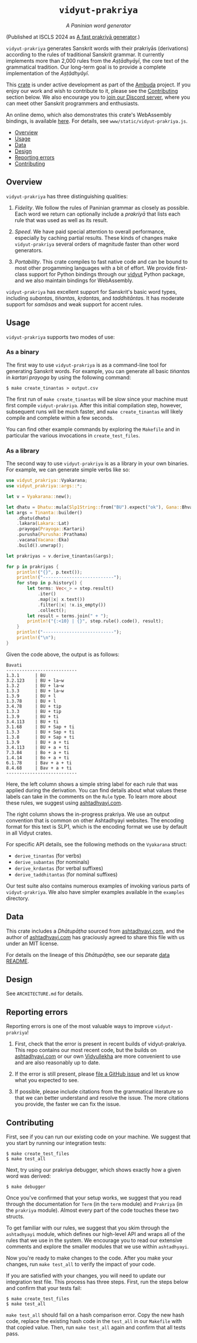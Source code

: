 <div align="center">
<h1><code>vidyut-prakriya</code></h1>
<p><i>A Paninian word generator</i></p>
</div>

(Published at ISCLS 2024 as [A fast prakriyā generator][paper].)

[paper]: https://iscls.github.io/assets/files/proceedings/2024.iscls.7.pdf

`vidyut-prakriya` generates Sanskrit words with their prakriyās (derivations)
according to the rules of traditional Sanskrit grammar. It currently implements
more than 2,000 rules from the *Aṣṭādhyāyī*, the core text of the grammatical
tradition. Our long-term goal is to provide a complete implementation of the
*Aṣṭādhyāyī*.

This [crate][crate] is under active development as part of the [Ambuda][ambuda]
project. If you enjoy our work and wish to contribute to it, please see the
[Contributing](#contributing) section below. We also encourage you to [join our
Discord server][discord], where you can meet other Sanskrit programmers and
enthusiasts.

An online demo, which also demonstrates this crate's WebAssembly bindings, is
available [here][demo]. For details, see `www/static/vidyut-prakriya.js`.

- [Overview](#overview)
- [Usage](#usage)
- [Data](#data)
- [Design](#design)
- [Reporting errors](#reporting-errors)
- [Contributing](#contributing)

[crate]: https://doc.rust-lang.org/book/ch07-01-packages-and-crates.html
[ambuda]: https://ambuda.org
[discord]: https://discord.gg/7rGdTyWY7Z
[demo]: https://ambuda-org.github.io/vidyullekha/


Overview
--------

`vidyut-prakriya` has three distinguishing qualities:

1. *Fidelity*. We follow the rules of Paninian grammar as closely as possible.
   Each word we return can optionally include a *prakriyā* that lists each rule
   that was used as well as its result.

2. *Speed*. We have paid special attention to overall performance, especially
   by caching partial results. These kinds of changes make `vidyut-prakriya`
   several orders of magnitude faster than other word generators.

3. *Portability*. This crate compiles to fast native code and can be bound to
   most other progamming languages with a bit of effort. We provide first-class
   support for Python bindings through our [vidyut][vidyut-py] Python package,
   and we also maintain bindings for WebAssembly.

`vidyut-prakriya` has excellent support for Sanskrit's basic word types,
including *subanta*s, *tiṅanta*s, *kṛdanta*s, and *taddhitānta*s. It has
moderate support for *samāsa*s and weak support for accent rules.

[vidyut-py]: https://vidyut.readthedocs.io/en/latest/


Usage
-----

`vidyut-prakriya` supports two modes of use:

### As a binary

The first way to use `vidyut-prakriya` is as a command-line tool for generating
Sanskrit words. For example, you can generate all basic *tiṅanta*s in *kartari
prayoga* by using the following command:

```shell
$ make create_tinantas > output.csv
```

The first run of `make create_tinantas` will be slow since your machine must
first compile `vidyut-prakriya`. After this initial compilation step, however,
subsequent runs will be much faster, and `make create_tinantas` will likely
compile and complete within a few seconds.

You can find other example commands by exploring the `Makefile` and in
particular the various invocations in `create_test_files`.

### As a library

The second way to use `vidyut-prakriya` is as a library in your own binaries.
For example, we can generate simple verbs like so:

```rust
use vidyut_prakriya::Vyakarana;
use vidyut_prakriya::args::*;

let v = Vyakarana::new();

let dhatu = Dhatu::mula(Slp1String::from("BU").expect("ok"), Gana::Bhvadi);
let args = Tinanta::builder()
    .dhatu(dhatu)
    .lakara(Lakara::Lat)
    .prayoga(Prayoga::Kartari)
    .purusha(Purusha::Prathama)
    .vacana(Vacana::Eka)
    .build().unwrap();

let prakriyas = v.derive_tinantas(&args);

for p in prakriyas {
    println!("{}", p.text());
    println!("---------------------------");
    for step in p.history() {
        let terms: Vec<_> = step.result()
            .iter()
            .map(|x| x.text())
            .filter(|x| !x.is_empty())
            .collect();
        let result = terms.join(" + ");
        println!("{:<10} | {}", step.rule().code(), result);
    }
    println!("---------------------------");
    println!("\n");
}
```

Given the code above, the output is as follows:

```text
Bavati
---------------------------
1.3.1      | BU
3.2.123    | BU + la~w
1.3.2      | BU + la~w
1.3.3      | BU + la~w
1.3.9      | BU + l
1.3.78     | BU + l
3.4.78     | BU + tip
1.3.3      | BU + tip
1.3.9      | BU + ti
3.4.113    | BU + ti
3.1.68     | BU + Sap + ti
1.3.3      | BU + Sap + ti
1.3.8      | BU + Sap + ti
1.3.9      | BU + a + ti
3.4.113    | BU + a + ti
7.3.84     | Bo + a + ti
1.4.14     | Bo + a + ti
6.1.78     | Bav + a + ti
8.4.68     | Bav + a + ti
---------------------------
```

Here, the left column shows a simple string label for each rule that was
applied during the derivation. You can find details about what values these
labels can take in the comments on the `Rule` type. To learn more about these
rules, we suggest using [ashtadhyayi.com](https://ashtadhyayi.com).

The right column shows the in-progress prakriya. We use an output convention
that is common on other Ashtadhyayi websites. The encoding format for this
text is SLP1, which is the encoding format we use by default in all Vidyut
crates.

For specific API details, see the following methods on the `Vyakarana` struct:

- `derive_tinantas` (for verbs)
- `derive_subantas` (for nominals)
- `derive_krdantas` (for verbal suffixes)
- `derive_taddhitantas` (for nominal suffixes)

Our test suite also contains numerous examples of invoking various parts of
`vidyut-prakriya`. We also have simpler examples available in the `examples`
directory.


Data
----

This crate includes a *Dhātupāṭha* sourced from [ashtadhyayi.com][a-com],
and the author of [ashtadhyayi.com][a-com] has graciously agreed to share this
file with us under an MIT license.

For details on the lineage of this *Dhātupāṭha*, see our separate [data
README][data-readme].

[a-com]: https://ashtadhyayi.com
[data-readme]: data/README.md


Design
------

See `ARCHITECTURE.md` for details.


Reporting errors
----------------

Reporting errors is one of the most valuable ways to improve `vidyut-prakriya`!

1. First, check that the error is present in recent builds of vidyut-prakriya.
   This repo contains our most recent code, but the builds on [ashtadhyayi.com][a-com]
   or our own [Vidyullekha][vidyullekha] are more convenient to use and are also
   reasonably up to date.

2. If the error is still present, please [file a GitHub issue][gh-issue] and let
   us know what you expected to see.

3. If possible, please include citations from the grammatical literature so that we
   can better understand and resolve the issue. The more citations you provide, the
   faster we can fix the issue.

[a-com]: https://ashtadhyayi.com
[vidyullekha]: https://ambuda-org.github.io/vidyullekha/
[gh-issue]: https://github.com/ambuda-org/vidyut-pada-snapshot/issues


Contributing
------------

First, see if you can run our existing code on your machine. We suggest
that you start by running our integration tests:

```shell
$ make create_test_files
$ make test_all
```

Next, try using our prakriya debugger, which shows exactly how a given word was
derived:

```shell
$ make debugger
```

Once you've confirmed that your setup works, we suggest that you read through
the documentation for `Term` (in the `term` module) and `Prakriya` (in the
`prakriya` module). Almost every part of the code touches these two structs.

To get familiar with our rules, we suggest that you skim through the
`ashtadhyayi` module, which defines our high-level API and wraps all of the
rules that we use in the system. We encourage you to read our extensive
comments and explore the smaller modules that we use within `ashtadhyayi`.

Now you're ready to make changes to the code. After you make your changes, run
`make test_all` to verify the impact of your code.

If you are satisfied with your changes, you will need to update our integration
test file. This process has three steps. First, run the steps below and confirm
that your tests fail:

```shell
$ make create_test_files
$ make test_all
```

`make test_all` should fail on a hash comparison error. Copy the new hash code,
replace the existing hash code in the `test_all` in our `Makefile` with that
copied value. Then, run `make test_all` again and confirm that all tests pass.
